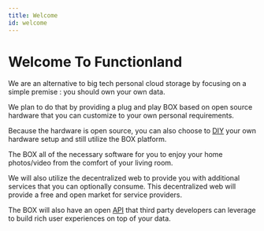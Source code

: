 ```yaml
---
title: Welcome
id: welcome
---
```

# Welcome To Functionland

We are an alternative to big tech personal cloud storage by focusing on a simple premise : you should own your own data.

We plan to do that by providing a plug and play BOX based on open source hardware that you can customize to your own personal requirements.

Because the hardware is open source, you can also choose to [DIY](./diy_setup.md) your own hardware setup and still utilize the BOX platform.

The BOX all of the necessary software for you to enjoy your home photos/video from the comfort of your living room.

We will also utilize the decentralized web to provide you with additional services that you can optionally consume.  This decentralized web will provide a free and open market for service providers.

The BOX will also have an open [API](./api.md) that third party developers can leverage to build rich user experiences on top of your data.
